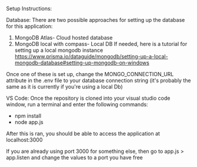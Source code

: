 Setup Instructions:

Database:
There are two possible approaches for setting up the database for this application:
1. MongoDB Atlas- Cloud hosted database 
2. MongoDB local with compass- Local DB
If needed, here is a tutorial for setting up a local mongodb instance 
https://www.prisma.io/dataguide/mongodb/setting-up-a-local-mongodb-database#setting-up-mongodb-on-windows


Once one of these is set up, change the MONGO_CONNECTION_URL attribute in the .env file to your database connection string (it's probably the same as it is currently if 
you're using a local Db)


VS Code:
Once the repository is cloned into your visual studio code window, run a terminal and enter the following commands:
- npm install
- node app.js

After this is ran, you should be able to access the application at localhost:3000

If you are already using port 3000 for something else, then go to app.js > app.listen and change the values to a port you have free
